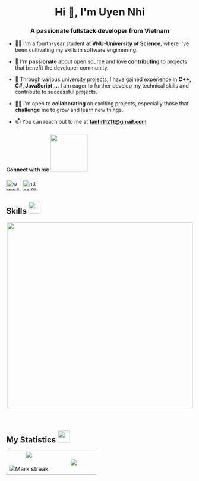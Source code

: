 <h1 align="center">Hi 👋, I'm Uyen Nhi</h1>
<h3 align="center">A passionate fullstack developer from Vietnam</h3>

- 👩‍🎓 I'm a fourth-year student at **VNU-University of Science**, where I've been cultivating my skills in software engineering.

- 🌱 I'm **passionate** about open source and love **contributing** to projects that benefit the developer community.

- 🔭 Through various university projects, I have gained experience in **C++, C#, JavaScript...**. I am eager to further develop my technical skills and contribute to successful projects.

- 👯‍♀️ I’m open to **collaborating** on exciting projects, especially those that **challenge** me to grow and learn new things.

- 📫 You can reach out to me at **fanhi11211@gmail.com**

<h4> Connect with me <img src='https://raw.githubusercontent.com/ShahriarShafin/ShahriarShafin/main/Assets/handshake.gif' width="100px"> </h4>
<p align="left">
<a href="https://linkedin.com/in/www.linkedin.com/in/uyennhi-dev" target="blank"><img align="center" src="https://raw.githubusercontent.com/rahuldkjain/github-profile-readme-generator/master/src/images/icons/Social/linked-in-alt.svg" alt="www.linkedin.com/in/uyennhi-dev" height="30" width="40" /></a>
<a href="https://www.leetcode.com/https://leetcode.com/u/fnunhi21/" target="blank"><img align="center" src="https://raw.githubusercontent.com/rahuldkjain/github-profile-readme-generator/master/src/images/icons/Social/leet-code.svg" alt="https://leetcode.com/u/fnunhi21/" height="30" width="40" /></a>
</p>

<h2> Skills <img src = "https://media2.giphy.com/media/QssGEmpkyEOhBCb7e1/giphy.gif?cid=ecf05e47a0n3gi1bfqntqmob8g9aid1oyj2wr3ds3mg700bl&rid=giphy.gif" width = 32px> </h2>

<p align="center">
   <img width="500px" src="https://skillicons.dev/icons?i=bootstrap,css,html,js,react,nodejs,express,cs,nestjs,java,cpp,mysql,postgres,firebase,docker,postman,figma,selenium,typescript,git&perline=10" />
</p>
<br />


<h2> My Statistics <img src = "https://i.pinimg.com/originals/91/1e/b1/911eb1f2cff48f9a4179835007eb7fbd.gif" width = 32px> </h2>

<p align="center">
<table align="center">
<tr border="none">
<td width="50%" align="center">
  <img  align="center"  src="https://github-readme-stats.vercel.app/api?username=unhi-dev-7012&show_icons=true&theme=tokyonight" />
  <br></br>
  <img  title="🔥 Get streak stats for your profile at git.io/streak-stats" alt="Mark streak" src="https://github-readme-stats.vercel.app/api?username=unhi-dev-7012&show_icons=true&theme=tokyonight" /> 
</td>
<td width="50%" align="center">
  <img  align="center"  src="https://github-readme-stats.vercel.app/api/top-langs/?username=unhi-dev-7012&theme=tokyonight&hide_border=false&no-bg=true&no-frame=true&langs_count=10"/>
  </td>
</tr>
</table>



